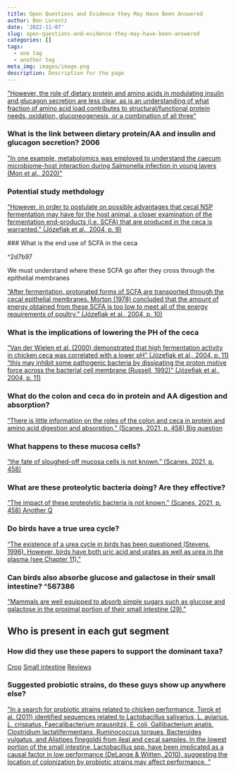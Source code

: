 ```yaml
---
title: Open Questions and Evidence they May Have Been Answered
author: Ben Lorentz
date: '2022-11-07'
slug: open-questions-and-evidence-they-may-have-been-answered
categories: []
tags:
  - one tag
  - another tag
meta_img: images/image.png
description: Description for the page
---
```


["However, the role of dietary protein and amino acids in modulating insulin and glucagon secretion are less clear, as is an understanding of what fraction of amino acid load contributes to structural/functional protein needs, oxidation, gluconeogenesis, or a combination of all three"](/citations/bilsboroughReviewIssuesDietary2006/)

### What is the link between dietary protein/AA and insulin and glucagon secretion? 2006

["In one example, metabolomics was employed to understand the caecum microbiome-host interaction during Salmonella infection in young layers (Mon et al., 2020)"](/citations/dehauOmicsTechnologiesPoultry2022)

### Potential study methdology

[“However, in order to postulate on possible advantages that cecal NSP fermentation may have for the host animal, a closer examination of the fermentation end-products (i.e. SCFA) that are produced in the ceca is warranted.” (Józefiak et al., 2004, p. 9)](/citations/jozefiakCarbohydrateFermentationAvian2004)


<a id="^2d7b97"></a>### What is the end use of SCFA in the ceca 

^2d7b97

We must understand where these SCFA go after they cross through the epithelial membranes

[“After fermentation, protonated forms of SCFA are transported through the cecal epithelial membranes. Morton (1978) concluded that the amount of energy obtained from these SCFA is too low to meet all of the energy requirements of poultry.” (Józefiak et al., 2004, p. 10)](/citations/jozefiakCarbohydrateFermentationAvian2004)

### What is the implications of lowering the PH of the ceca 

[“Van der Wielen et al. (2000) demonstrated that high fermentation activity in chicken ceca was correlated with a lower pH” (Józefiak et al., 2004, p. 11) ](/citations/jozefiakCarbohydrateFermentationAvian2004)
[“this may inhibit some pathogenic bacteria by dissipating the proton motive force across the bacterial cell membrane (Russell, 1992)” (Józefiak et al., 2004, p. 11) ](/citations/jozefiakCarbohydrateFermentationAvian2004)

### What do the colon and ceca do in protein and AA digestion and absorption? 

[“There is little information on the roles of the colon and ceca in protein and amino acid digestion and absorption.” (Scanes, 2021, p. 458) Big question ](/citations/scanesProteinMetabolism2021)

### What happens to these mucosa cells?

[“the fate of sloughed-off mucosa cells is not known.” (Scanes, 2021, p. 458)](/citations/scanesProteinMetabolism2021)

### What are these proteolytic bacteria doing? Are they effective?

[“The impact of these proteolytic bacteria is not known.” (Scanes, 2021, p. 458) Another Q](/citations/scanesProteinMetabolism2021)


### Do birds have a true urea cycle?

[“The existence of a urea cycle in birds has been questioned (Stevens, 1996). However, birds have both uric acid and urates as well as urea in the plasma (see Chapter 11).”](/citations/scanesProteinMetabolism2021)


### <a id="^567386"></a>Can birds also absorbe glucose and galactose in their small intestine? ^567386

["Mammals are well equipped to absorb simple sugars such as glucose and galactose in the proximal portion of their small intestine (29)."](/citations/hooperHowHostmicrobialInteractions2002#^ac2483)

## Who is present in each gut segment

### How did they use these papers to support the dominant taxa?

[Crop](/citations/oakleyChickenGastrointestinalMicrobiome2014#^7e2dc9)
[Small intestine](oakleyChickenGastrointestinalMicrobiome2014#^93efae) 
[Reviews](/citations/oakleyChickenGastrointestinalMicrobiome2014#^706c8d)

### Suggested probiotic strains, do these guys show up anywhere else?

["In a search for probiotic strains related to chicken performance, Torok et al. (2011) identified sequences related to 
Lactobacillus salivarius, 
L. aviarius,
L. crispatus, 
Faecalibacterium prausnitzii, 
E. coli, 
Gallibacterium anatis, 
Clostridium lactatifermentans, 
Ruminococcus torques, 
Bacteroides vulgatus, and 
Alistipes finegoldii from ileal and cecal samples. 
In the lowest portion of the small intestine, 
Lactobacillus spp. 
have been implicated as a causal factor in low performance (DeLange & Wijtten, 2010), suggesting the location of colonization by probiotic strains may affect performance. "](/citations/oakleyChickenGastrointestinalMicrobiome2014#^022b3c)